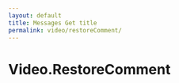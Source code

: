 ```yaml
---
layout: default
title: Messages Get title
permalink: video/restoreComment/
---
```

# Video.RestoreComment
